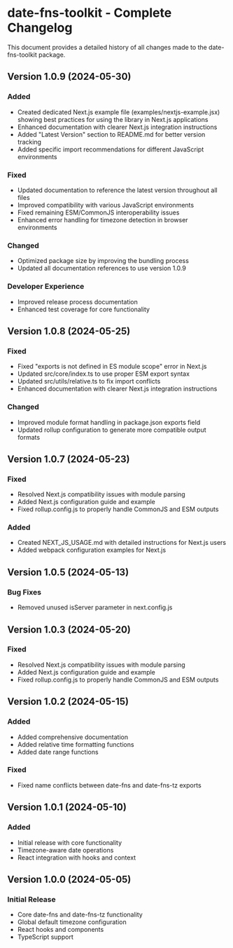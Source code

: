 # date-fns-toolkit - Complete Changelog

This document provides a detailed history of all changes made to the date-fns-toolkit package.

## Version 1.0.9 (2024-05-30)

### Added
- Created dedicated Next.js example file (examples/nextjs-example.jsx) showing best practices for using the library in Next.js applications
- Enhanced documentation with clearer Next.js integration instructions
- Added "Latest Version" section to README.md for better version tracking
- Added specific import recommendations for different JavaScript environments

### Fixed
- Updated documentation to reference the latest version throughout all files
- Improved compatibility with various JavaScript environments
- Fixed remaining ESM/CommonJS interoperability issues
- Enhanced error handling for timezone detection in browser environments

### Changed
- Optimized package size by improving the bundling process
- Updated all documentation references to use version 1.0.9

### Developer Experience
- Improved release process documentation
- Enhanced test coverage for core functionality

## Version 1.0.8 (2024-05-25)

### Fixed
- Fixed "exports is not defined in ES module scope" error in Next.js
- Updated src/core/index.ts to use proper ESM export syntax
- Updated src/utils/relative.ts to fix import conflicts
- Enhanced documentation with clearer Next.js integration instructions

### Changed
- Improved module format handling in package.json exports field
- Updated rollup configuration to generate more compatible output formats

## Version 1.0.7 (2024-05-23)

### Fixed
- Resolved Next.js compatibility issues with module parsing
- Added Next.js configuration guide and example
- Fixed rollup.config.js to properly handle CommonJS and ESM outputs

### Added
- Created NEXT_JS_USAGE.md with detailed instructions for Next.js users
- Added webpack configuration examples for Next.js

## Version 1.0.5 (2024-05-13)

### Bug Fixes
- Removed unused isServer parameter in next.config.js

## Version 1.0.3 (2024-05-20)

### Fixed
- Resolved Next.js compatibility issues with module parsing
- Added Next.js configuration guide and example
- Fixed rollup.config.js to properly handle CommonJS and ESM outputs

## Version 1.0.2 (2024-05-15)

### Added
- Added comprehensive documentation
- Added relative time formatting functions
- Added date range functions

### Fixed
- Fixed name conflicts between date-fns and date-fns-tz exports

## Version 1.0.1 (2024-05-10)

### Added
- Initial release with core functionality
- Timezone-aware date operations
- React integration with hooks and context

## Version 1.0.0 (2024-05-05)

### Initial Release
- Core date-fns and date-fns-tz functionality
- Global default timezone configuration
- React hooks and components
- TypeScript support 
